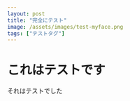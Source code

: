 ```yaml
---
layout: post
title: "完全にテスト"
image: /assets/images/test-myface.png
tags: ["テストタグ"]
---
```


# これはテストです

それはテストでした